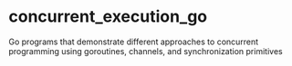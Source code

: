 # concurrent_execution_go
Go programs that demonstrate different approaches to concurrent programming using goroutines, channels, and synchronization primitives
